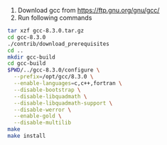 1. Download gcc from https://ftp.gnu.org/gnu/gcc/
2. Run following commands
```sh
tar xzf gcc-8.3.0.tar.gz
cd gcc-8.3.0
./contrib/download_prerequisites
cd ..
mkdir gcc-build
cd gcc-build
$PWD/../gcc-8.3.0/configure \
  --prefix=/opt/gcc/8.3.0 \
  --enable-languages=c,c++,fortran \
  --disable-bootstrap \
  --disable-libquadmath \
  --disable-libquadmath-support \
  --disable-werror \
  --enable-gold \
  --disable-multilib
make
make install
```
